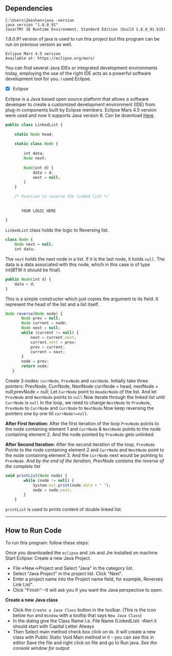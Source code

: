 Dependencies
-----------------------
<pre><code>C:\Users\Zeeshan>java -version
java version "1.8.0_91"
Java(TM) SE Runtime Environment, Standard Edition (build 1.8.0_91-b15)</code></pre>
_1.8.0.91_ version of java is used to run this project but this program can be run on previous version as well. 

<pre><code>Eclipse Mars 4.5 version
Available at: https://eclipse.org/mars/ </code></pre>
You can find several Java IDEs or integrated development environments today, employing the use of the right IDE acts as a powerful software development tool for you. i used Eclipse. 
- [x] Eclipse

Eclipse is a Java based open source platform that allows a software developer to create a customized development environment (IDE) from plug-in components built by Eclipse members. Eclipse Mars 4.5 version were used and now it supports Java version 8. Can be download [Here](https://eclipse.org/mars/) .  

```javascript
public class LinkedList {
 
    static Node head;
 
    static class Node {
 
        int data;
        Node next;
 
        Node(int d) {
            data = d;
            next = null;
        }
    }
 
    /* Function to reverse the linked list */
    		  
		  
	   YOUR LOGIC HERE
 
}
```
`LinkedList` class holds the logic to Reversing list. 


```javascript
class Node {
    Node next = null;
    int data; 
```
The `next` holds the next node in a list. If it is the last node, it holds `null`. The data is a data associated with this node, which in this case is of type int(BTW it should be final).

```javascript
public Node(int d) {
    data = d;
} 
```
This is a simple constructor which just copies the argument to its field. It represent the head of the list and a list itself.
 
 ```javascript
 Node reverse(Node node) {
        Node prev = null;
        Node current = node;
        Node next = null;
        while (current != null) {
            next = current.next;
            current.next = prev;
            prev = current;
            current = next;
        }
        node = prev;
        return node;
	} 
```
	
Create 3 nodes: `currNode`, `PrevNode` and `nextNode`.
Initially take three pointers: PrevNode, CurrNode, NextNode
currNode = head; nextNode = null;prevNode = null;
Let `CurrNode` point to `HeaderNode` of the list. And let `PrevNode` and `NextNode` points to `null`
Now iterate through the linked list until `CurrNode` is `null`
In the loop, we need to change `NextNode` to `PrevNode`, `PrevNode` to `CurrNode` and `CurrNode` to `NextNode`
Now keep reversing the pointers one by one till `currNode!=null`.

__After First Iteration:__
After the first iteration of the loop `PrevNode` points to the node containing element 1 and `CurrNode` & `NextNode` points to the node containing element 2. And the node pointed by `PrevNode` gets unlinked.

__After Second Iteration:__
After the second iteration of the loop, `PrevNode` Points to the node containing element 2 and `CurrNode` and `NextNode` point to the node containing element 3. And the `CurrNode` next would be pointing to `PrevNode`.
_And by the end of the iteration, PrevNode contains the reverse of the complete list_

```javascript
void printList(Node node) {
        while (node != null) {
            System.out.print(node.data + " ");
            node = node.next;
        }
	}
```
`printList` is used to prints content of double linked list. 

________________________________________________

How to Run Code
----------------------
To run this program: follow these steps:

Once you downloaded the `eclipse` and `Jdk` and Jre installed on machine
Start Eclipse:
 Create a new Java Project.
  - File->New->Project and Select "Java" in the category list.
  - Select "Java Project" in the project list. Click "Next".
  - Enter a project name into the Project name field, for example, Reverses Link List".
  - Click "Finish"--It will ask you if you want the Java perspective to open.
	
__Create a new Java class__
- Click the `Create a Java Class` button in the toolbar. (This is the icon below `Run` and `Window` with a tooltip that says `New Java Class`)
- In the dialog give the Class Name I.e. File Name (LinkedList) -Alert it should start with Capital Letter Always
- Then Select main method check box click on `Ok`.
It will create a new class with Public Static Void Main method in it - you can see this in editor Save the file and right click on file and go to Run java. _See the console window for output_
